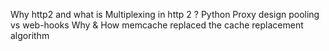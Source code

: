 Why http2 and what is Multiplexing in http 2 ?
Python Proxy design
pooling vs web-hooks
Why & How memcache replaced the cache replacement algorithm


